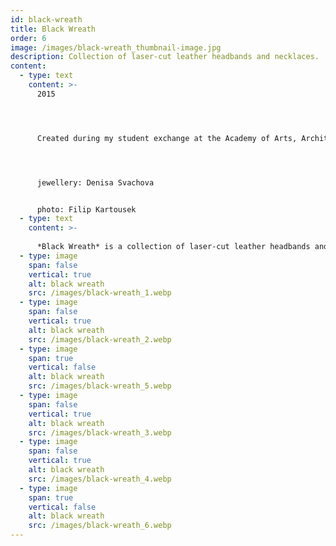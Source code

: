 ```yaml
---
id: black-wreath
title: Black Wreath
order: 6
image: /images/black-wreath_thumbnail-image.jpg
description: Collection of laser-cut leather headbands and necklaces.
content:
  - type: text
    content: >-
      2015




      Created during my student exchange at the Academy of Arts, Architecture and Design in Prague, Czech Republic, in 2015.




      jewellery: Denisa Svachova


      photo: Filip Kartousek
  - type: text
    content: >-
      
      *Black Wreath* is a collection of laser-cut leather headbands and necklaces.
  - type: image
    span: false
    vertical: true
    alt: black wreath
    src: /images/black-wreath_1.webp
  - type: image
    span: false
    vertical: true
    alt: black wreath
    src: /images/black-wreath_2.webp
  - type: image
    span: true
    vertical: false
    alt: black wreath
    src: /images/black-wreath_5.webp
  - type: image
    span: false
    vertical: true
    alt: black wreath
    src: /images/black-wreath_3.webp
  - type: image
    span: false
    vertical: true
    alt: black wreath
    src: /images/black-wreath_4.webp
  - type: image
    span: true
    vertical: false
    alt: black wreath
    src: /images/black-wreath_6.webp
---
```

